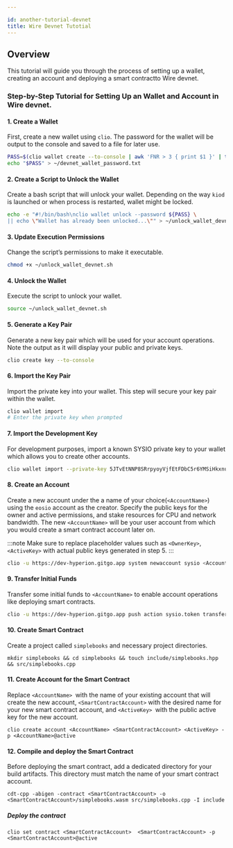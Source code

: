 ```yaml
---

id: another-tutorial-devnet
title: Wire Devnet Tutotial
---
```



## Overview

This tutorial will guide you through the process of setting up a wallet, creating an account and deploying a smart contractto Wire devnet.

### Step-by-Step Tutorial for Setting Up an Wallet and Account in Wire devnet.

#### 1. Create a Wallet
First, create a new wallet using `clio`. The password for the wallet will be output to the console and saved to a file for later use.

```bash
PASS=$(clio wallet create --to-console | awk 'FNR > 3 { print $1 }' | tr -d '"') 
echo "$PASS" > ~/devnet_wallet_password.txt
```

#### 2. Create a Script to Unlock the Wallet
Create a bash script that will unlock your wallet. Depending on the way `kiod` is launched or when process is restarted, wallet might be locked.

```bash
echo -e "#!/bin/bash\nclio wallet unlock --password ${PASS} \
|| echo \"Wallet has already been unlocked...\"" > ~/unlock_wallet_devnet.sh
```

#### 3. Update Execution Permissions
Change the script’s permissions to make it executable.

```bash
chmod +x ~/unlock_wallet_devnet.sh
```

#### 4. Unlock the Wallet
Execute the script to unlock your wallet.

```bash
source ~/unlock_wallet_devnet.sh
```

#### 5. Generate a Key Pair
Generate a new key pair which will be used for your account operations. Note the output as it will display your public and private keys.

```bash
clio create key --to-console
```

#### 6. Import the Key Pair
Import the private key into your wallet. This step will secure your key pair within the wallet.

```bash
clio wallet import
# Enter the private key when prompted
```

#### 7. Import the Development Key
For development purposes, import a known SYSIO private key to your wallet which allows you to create other accounts.

```bash
clio wallet import --private-key 5JTvEtNNP8SRrpyoyVjfEtFDbC5r6YMSiHkxnuchSh2rKtLmsUP
```

#### 8. Create an Account
Create a new account under the a name of your choice(`<AccountName>`) using the `eosio` account as the creator. Specify the public keys for the owner and active permissions, and stake resources for CPU and network bandwidth. The new `<AccountName>` will be your user account from which you would create a smart contract account later on.

:::note
Make sure to replace placeholder values such as `<OwnerKey>`, `<ActiveKey>` with actual public keys generated in step 5. 
::: 

```bash
clio -u https://dev-hyperion.gitgo.app system newaccount sysio <AccountName> "<OwnerKey>" "<ActiveKey>" --stake-net '10000.0000 WIRE' --stake-cpu '10000.0000 WIRE' --buy-ram-kbytes 8
```

#### 9. Transfer Initial Funds
Transfer some initial funds to `<AccountName>` to enable account operations like deploying smart contracts.

```bash
clio -u https://dev-hyperion.gitgo.app push action sysio.token transfer '["sysio","<AccountName>","1000000.0000 WIRE","Wire Deposit"]' -p eosio@active
```

#### 10. Create Smart Contract 

Create a project called `simplebooks` and necessary project directories.

```shell
mkdir simplebooks && cd simplebooks && touch include/simplebooks.hpp && src/simplebooks.cpp
```

#### 11. Create Account for the Smart Contract 

Replace `<AccountName> `with the name of your existing account that will create the new account, `<SmartContractAccount>` with the desired name for your new smart contract account, and `<ActiveKey> `with the public active key for the new account.


```shell
clio create account <AccountName> <SmartContractAccount> <ActiveKey> -p <AccountName>@active
```

#### 12. Compile and deploy the Smart Contract 

Before deploying the smart contract, add a dedicated directory for your build artifacts. This directory must match the name of your smart contract account.

```shell
cdt-cpp -abigen -contract <SmartContractAccount> -o <SmartContractAccount>/simplebooks.wasm src/simplebooks.cpp -I include
```

##### Deploy the contract

```shell
clio set contract <SmartContractAccount>  <SmartContractAccount> -p  <SmartContractAccount>@active
```


